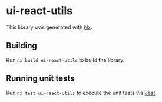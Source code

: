# ui-react-utils

This library was generated with [Nx](https://nx.dev).

## Building

Run `nx build ui-react-utils` to build the library.

## Running unit tests

Run `nx test ui-react-utils` to execute the unit tests via [Jest](https://jestjs.io).
